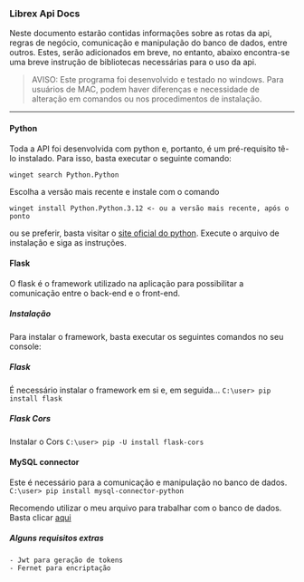 ### Librex Api Docs

Neste documento estarão contidas informações sobre as rotas da api, regras de negócio, comunicação e manipulação do banco de dados, entre outros. Estes, serão adicionados em breve, no entanto, abaixo encontra-se uma breve instrução de bibliotecas necessárias para o uso da api.

> AVISO: Este programa foi desenvolvido e testado no windows. Para usuários de MAC, podem haver diferenças e necessidade de alteração em comandos ou nos procedimentos de instalação.

---


#### Python

Toda a API foi desenvolvida com python e, portanto, é um pré-requisito tê-lo instalado. Para isso, basta executar o seguinte comando:

`winget search Python.Python`

Escolha a versão mais recente e instale com o comando

`winget install Python.Python.3.12 <- ou a versão mais recente, após o ponto`

ou se preferir, basta visitar o [site oficial do python](https://www.python.org/downloads).
Execute o arquivo de instalação e siga as instruções.

#### Flask

O flask é o framework utilizado na aplicação para possibilitar a comunicação entre o back-end e o front-end.

##### Instalação

Para instalar o framework, basta executar os seguintes comandos no seu console:

##### Flask
É necessário instalar o framework em si e, em seguida...
`C:\user> pip install flask`

##### Flask Cors
Instalar o Cors
`C:\user> pip -U install flask-cors`

#### MySQL connector
Este é necessário para a comunicação e manipulação no banco de dados.
`C:\user> pip install mysql-connector-python`

Recomendo utilizar o meu arquivo para trabalhar com o banco de dados. Basta clicar [aqui](https://github.com/abraaosantosdeveloper/programming-utils/blob/main/pythonUtilities/sql_connector_util.py)

##### Alguns requisitos extras
```
- Jwt para geração de tokens
- Fernet para encriptação
```
